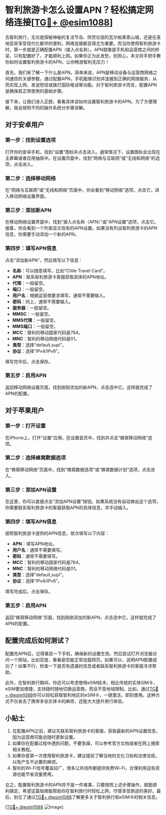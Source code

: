 # 智利旅游卡怎么设置APN？轻松搞定网络连接[[TG💪+ @esim1088](https://t.me/s/esim1088)]

去智利旅行，无论是探秘神秘的复活节岛、欣赏壮丽的瓦尔帕莱索山城，还是在圣地亚哥享受现代化都市的便利，网络连接都显得尤为重要。而当你使用智利旅游卡时，第一步就是正确配置APN（接入点名称）。APN就像是手机和运营商之间的桥梁，只有配置好了，才能顺利上网。如果你正为此发愁，别担心，本文将手把手教你如何设置智利旅游卡的APN，让你畅游智利无压力！

首先，我们来了解一下什么是APN。简单来说，APN是移动设备与运营商网络之间通信的关键参数。通过配置APN，手机能够识别并连接到正确的网络服务，从而实现上网、发送短信或拨打国际电话等功能。对于智利旅游卡而言，配置APN是确保其正常使用的基础步骤。

接下来，让我们进入正题，看看具体该如何设置智利旅游卡的APN。为了方便理解，我会按照不同的操作系统分步骤讲解。

## 对于安卓用户

### 第一步：找到设置选项
打开你的安卓手机，找到“设置”图标并点击进入。通常情况下，设置图标会出现在主屏幕或者应用抽屉中。在设置页面中，找到“网络与互联网”或“无线和网络”的选项，点击进入。

### 第二步：选择移动网络
在“网络与互联网”或“无线和网络”页面中，你会看到“移动网络”选项。点击它，进入移动网络设置界面。

### 第三步：添加新APN
在移动网络设置界面中，找到“接入点名称（APN）”或“APN设置”选项，点击它。接着，你会看到一个列表显示现有的APN设置。如果没有列出智利旅游卡的APN信息，你需要手动添加一个新的APN。

### 第四步：填写APN信息
点击“添加新APN”，然后填写以下信息：
- **名称**：可以随意填写，比如“Chile Travel Card”。
- **APN**：联系智利旅游卡客服获取具体的APN地址。
- **代理**：一般留空。
- **端口**：一般留空。
- **用户名**：根据运营商要求填写，通常不需要输入。
- **密码**：同上，通常不需要输入。
- **服务器**：一般留空。
- **MMSC**：一般留空。
- **MMS代理**：一般留空。
- **MMS端口**：一般留空。
- **MCC**：智利的移动国家代码是764。
- **MNC**：智利的移动网络代码是01。
- **类型**：选择“default,supl”。
- **协议**：选择“IPv4/IPv6”。

填写完毕后，点击保存。

### 第五步：启用APN
返回移动网络设置页面，找到刚刚添加的新APN，点击选中它。这样就完成了APN的配置。

## 对于苹果用户

### 第一步：打开设置
在iPhone上，打开“设置”应用。在设置首页中，找到并点击“蜂窝移动网络”选项。

### 第二步：选择蜂窝数据选项
在“蜂窝移动网络”页面中，找到“蜂窝数据选项”或“蜂窝数据计划”选项，点击进入。

### 第三步：添加APN设置
在这里，你可以直接点击“添加APN设置”按钮。如果系统没有自动弹出这个选项，你需要联系智利旅游卡的客服获取APN的具体信息，并手动输入。

### 第四步：填写APN信息
按照智利旅游卡提供的APN信息，依次填写以下内容：
- **APN**：填写APN地址。
- **用户名**：通常不需要填写。
- **密码**：通常不需要填写。
- **MCC**：智利的移动国家代码是764。
- **MNC**：智利的移动网络代码是01。
- **类型**：选择“default,supl”。
- **协议**：选择“IPv4/IPv6”。

填写完成后，点击保存。

### 第五步：启用APN
返回“蜂窝移动网络”页面，找到刚刚添加的新APN，点击选中它。这样就完成了APN的配置。

## 配置完成后如何测试？

配置完APN后，记得重启一下手机，确保新的设置生效。然后尝试打开浏览器访问一个网站，比如百度，看看是否能正常加载网页。如果可以，说明APN配置成功了！如果不行，检查一下是否有遗漏的信息或者联系智利旅游卡的客服寻求帮助。

此外，在智利旅行期间，你还可以考虑使用eSIM技术。相比传统的实体SIM卡，eSIM更加便捷，支持随时随地切换运营商，而且不受地域限制。比如，通过[TG💪+ @esim1088](https://t.me/s/esim1088)你可以轻松获取智利地区的eSIM卡，一键激活，即刻使用。这种方式不仅省去了携带多张实体卡的麻烦，还能大大提升旅行体验。

## 小贴士

1. 在配置APN之前，建议先联系智利旅游卡的客服，获取最新的APN设置信息，因为运营商可能会随时更新设置。
2. 如果你在配置过程中遇到问题，不要急躁，可以参考官方文档或者在网上搜索相关教程。
3. 如果你是第一次使用智利旅游卡，建议提前了解当地的文化习俗和法律法规，以免产生不必要的麻烦。
4. 智利的Wi-Fi信号覆盖较广，很多公共场所都提供免费Wi-Fi，合理利用这些资源也能节省流量费用。

总之，配置智利旅游卡的APN并不是一件难事，只要按照上述步骤操作，就能顺利搞定。希望这篇指南能帮助你在智利旅行时轻松上网，尽情享受旅途的美好。最后，别忘了通过[TG💪+ @esim1088](https://t.me/s/esim1088)了解更多关于智利旅行和eSIM卡的相关信息。

[[TG💪+ @esim1088](https://t.me/s/esim1088) ![Image](https://i.postimg.cc/4NQfJmqS/Snipaste-2025-05-13-00-14-12.png)]